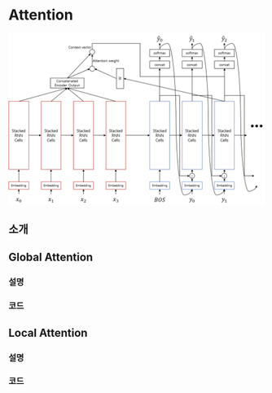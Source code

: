 # Attention

![](/assets/seq2seq_with_attn_architecture.png)

## 소개

## Global Attention

### 설명

### 코드

## Local Attention

### 설명

### 코드



